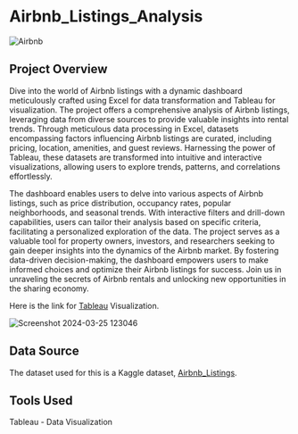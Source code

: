 # Airbnb_Listings_Analysis

![Airbnb](https://github.com/Safeedha-7/Airbnb_Listings_Analysis/assets/147964860/daf28d9a-cf99-44b1-a1a9-7f94ee551f7c)

## Project Overview

Dive into the world of Airbnb listings with a dynamic dashboard meticulously crafted using Excel for data transformation and Tableau for visualization. The project offers a comprehensive analysis of Airbnb listings, leveraging data from diverse sources to provide valuable insights into rental trends. Through meticulous data processing in Excel, datasets encompassing factors influencing Airbnb listings are curated, including pricing, location, amenities, and guest reviews. Harnessing the power of Tableau, these datasets are transformed into intuitive and interactive visualizations, allowing users to explore trends, patterns, and correlations effortlessly.

The dashboard enables users to delve into various aspects of Airbnb listings, such as price distribution, occupancy rates, popular neighborhoods, and seasonal trends. With interactive filters and drill-down capabilities, users can tailor their analysis based on specific criteria, facilitating a personalized exploration of the data. The project serves as a valuable tool for property owners, investors, and researchers seeking to gain deeper insights into the dynamics of the Airbnb market. By fostering data-driven decision-making, the dashboard empowers users to make informed choices and optimize their Airbnb listings for success. Join us in unraveling the secrets of Airbnb rentals and unlocking new opportunities in the sharing economy.

Here is the link for [Tableau](https://public.tableau.com/views/AirbnbNYCListingsAnalysis/AIrbnbDashboard?:language=en-US&:sid=&:display_count=n&:origin=viz_share_link) Visualization.

![Screenshot 2024-03-25 123046](https://github.com/Safeedha-7/Airbnb_Listings_Analysis/assets/147964860/c28804a4-7d45-4cea-841a-17dd1501aaa4)


## Data Source

The dataset used for this is a Kaggle dataset, [Airbnb_Listings](https://www.kaggle.com/datasets/dgomonov/new-york-city-airbnb-open-data).

## Tools Used

Tableau - Data Visualization
